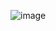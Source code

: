 ![image](https://user-images.githubusercontent.com/72422050/120752075-3ea5f680-c533-11eb-85d9-9811fe62646f.png)
